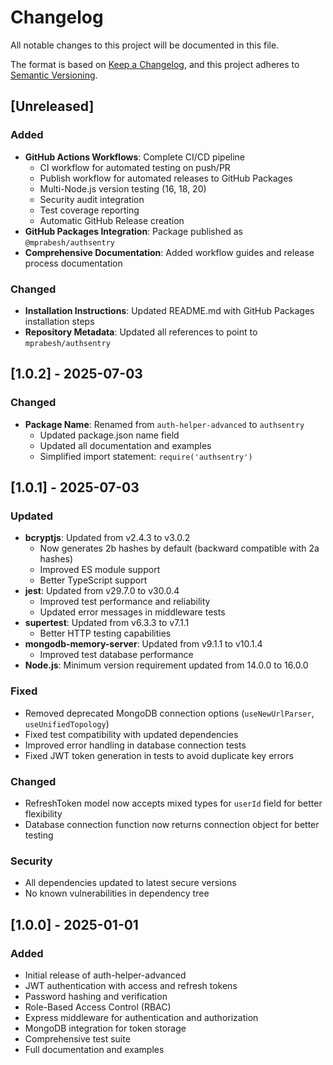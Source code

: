 # Changelog

All notable changes to this project will be documented in this file.

The format is based on [Keep a Changelog](https://keepachangelog.com/en/1.0.0/),
and this project adheres to [Semantic Versioning](https://semver.org/spec/v2.0.0.html).

## [Unreleased]

### Added
- **GitHub Actions Workflows**: Complete CI/CD pipeline
  - CI workflow for automated testing on push/PR
  - Publish workflow for automated releases to GitHub Packages
  - Multi-Node.js version testing (16, 18, 20)
  - Security audit integration
  - Test coverage reporting
  - Automatic GitHub Release creation
- **GitHub Packages Integration**: Package published as `@mprabesh/authsentry`
- **Comprehensive Documentation**: Added workflow guides and release process documentation

### Changed
- **Installation Instructions**: Updated README.md with GitHub Packages installation steps
- **Repository Metadata**: Updated all references to point to `mprabesh/authsentry`

## [1.0.2] - 2025-07-03

### Changed
- **Package Name**: Renamed from `auth-helper-advanced` to `authsentry`
  - Updated package.json name field
  - Updated all documentation and examples
  - Simplified import statement: `require('authsentry')`

## [1.0.1] - 2025-07-03

### Updated
- **bcryptjs**: Updated from v2.4.3 to v3.0.2
  - Now generates 2b hashes by default (backward compatible with 2a hashes)
  - Improved ES module support
  - Better TypeScript support
- **jest**: Updated from v29.7.0 to v30.0.4
  - Improved test performance and reliability
  - Updated error messages in middleware tests
- **supertest**: Updated from v6.3.3 to v7.1.1
  - Better HTTP testing capabilities
- **mongodb-memory-server**: Updated from v9.1.1 to v10.1.4
  - Improved test database performance
- **Node.js**: Minimum version requirement updated from 14.0.0 to 16.0.0

### Fixed
- Removed deprecated MongoDB connection options (`useNewUrlParser`, `useUnifiedTopology`)
- Fixed test compatibility with updated dependencies
- Improved error handling in database connection tests
- Fixed JWT token generation in tests to avoid duplicate key errors

### Changed
- RefreshToken model now accepts mixed types for `userId` field for better flexibility
- Database connection function now returns connection object for better testing

### Security
- All dependencies updated to latest secure versions
- No known vulnerabilities in dependency tree

## [1.0.0] - 2025-01-01

### Added
- Initial release of auth-helper-advanced
- JWT authentication with access and refresh tokens
- Password hashing and verification
- Role-Based Access Control (RBAC)
- Express middleware for authentication and authorization
- MongoDB integration for token storage
- Comprehensive test suite
- Full documentation and examples
